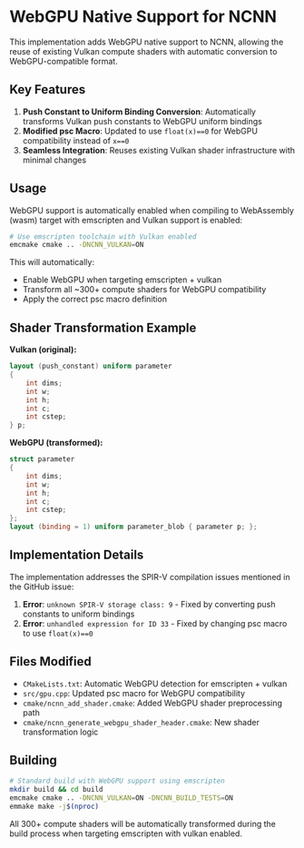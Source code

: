 # WebGPU Native Support for NCNN

This implementation adds WebGPU native support to NCNN, allowing the reuse of existing Vulkan compute shaders with automatic conversion to WebGPU-compatible format.

## Key Features

1. **Push Constant to Uniform Binding Conversion**: Automatically transforms Vulkan push constants to WebGPU uniform bindings
2. **Modified psc Macro**: Updated to use `float(x)==0` for WebGPU compatibility instead of `x==0`
3. **Seamless Integration**: Reuses existing Vulkan shader infrastructure with minimal changes

## Usage

WebGPU support is automatically enabled when compiling to WebAssembly (wasm) target with emscripten and Vulkan support is enabled:

```bash
# Use emscripten toolchain with Vulkan enabled
emcmake cmake .. -DNCNN_VULKAN=ON
```

This will automatically:
- Enable WebGPU when targeting emscripten + vulkan
- Transform all ~300+ compute shaders for WebGPU compatibility  
- Apply the correct psc macro definition

## Shader Transformation Example

**Vulkan (original):**
```glsl
layout (push_constant) uniform parameter
{
    int dims;
    int w;
    int h;
    int c;
    int cstep;
} p;
```

**WebGPU (transformed):**
```glsl
struct parameter
{
    int dims;
    int w;
    int h;
    int c;
    int cstep;
};
layout (binding = 1) uniform parameter_blob { parameter p; };
```

## Implementation Details

The implementation addresses the SPIR-V compilation issues mentioned in the GitHub issue:

1. **Error**: `unknown SPIR-V storage class: 9` - Fixed by converting push constants to uniform bindings
2. **Error**: `unhandled expression for ID 33` - Fixed by changing psc macro to use `float(x)==0`

## Files Modified

- `CMakeLists.txt`: Automatic WebGPU detection for emscripten + vulkan
- `src/gpu.cpp`: Updated psc macro for WebGPU compatibility
- `cmake/ncnn_add_shader.cmake`: Added WebGPU shader preprocessing path
- `cmake/ncnn_generate_webgpu_shader_header.cmake`: New shader transformation logic

## Building

```bash
# Standard build with WebGPU support using emscripten
mkdir build && cd build
emcmake cmake .. -DNCNN_VULKAN=ON -DNCNN_BUILD_TESTS=ON
emmake make -j$(nproc)
```

All 300+ compute shaders will be automatically transformed during the build process when targeting emscripten with vulkan enabled.